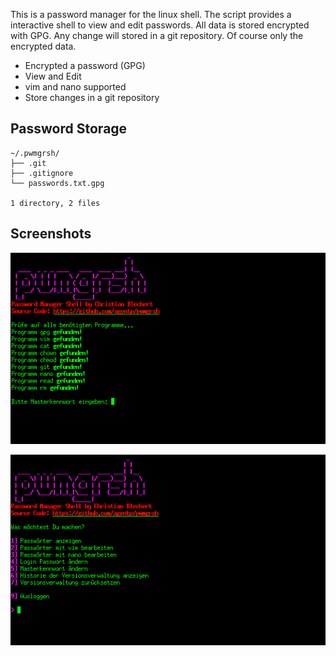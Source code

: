 This is a password manager for the linux shell. The script provides a interactive shell to view and edit passwords.
All data is stored encrypted with GPG.
Any change will stored in a git repository. Of course only the encrypted data.

* Encrypted a password (GPG)
* View and Edit
* vim and nano supported
* Store changes in a git repository

Password Storage
----------------
```
~/.pwmgrsh/
├── .git
├── .gitignore
└── passwords.txt.gpg

1 directory, 2 files
```

Screenshots
-----------
![Login](/Screenshot-11.png "Login")

![Mainmenu](/Screenshot-12.png "Mainmenu")
